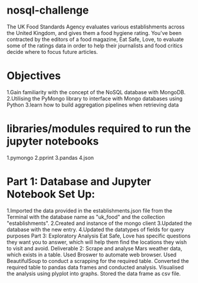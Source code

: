 # nosql-challenge
The UK Food Standards Agency evaluates various establishments across the United Kingdom, and gives them a food hygiene rating. You've been contracted by the editors of a food magazine, Eat Safe, Love, to evaluate some of the ratings data in order to help their journalists and food critics decide where to focus future articles.
# Objectives
1.Gain familiarity with the concept of the NoSQL database with MongoDB.
2.Utilising the PyMongo library to interface with Mongo databases using Python
3.learn how to build aggregation pipelines when retrieving data
# libraries/modules required to run the jupyter notebooks
1.pymongo
2.pprint
3.pandas
4.json
# Part 1: Database and Jupyter Notebook Set Up: 
1.Imported the data provided in the establishments.json file from the Terminal with the database name as "uk_food" and the collection "establishments". 
2.Created and instance of the mongo client
3.Updated the database with the new entry.
4.Updated the datatypes of fields for query purposes
Part 3: Exploratory Analysis
Eat Safe, Love has specific questions they want you to answer, which will help them find the locations they wish to visit and avoid.
Deliverable 2: Scrape and analyse Mars weather data, which exists in a table.
Used Broswer to automate web browser.
Used BeautifulSoup to conduct a scrapping for the required table.
Converted the required table to pandas data frames and conducted analysis.
Visualised the analysis using plyplot into graphs.
Stored the data frame as csv file.

